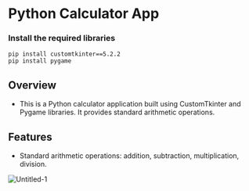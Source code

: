 # Python Calculator App

### Install the required libraries
    pip install customtkinter==5.2.2
    pip install pygame
    

## Overview
- This is a Python calculator application built using CustomTkinter and Pygame libraries. It provides standard arithmetic operations.

## Features
- Standard arithmetic operations: addition, subtraction, multiplication, division.


![Untitled-1](https://github.com/Thisal-D/Standard-Calculator/assets/93121062/37c407a0-679e-4cb9-a1f0-c35b275c208f)
